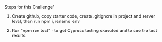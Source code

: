 Steps for this Challenge"

1. Create github, copy starter code, create .gitignore in project and server level, then run npm i, rename .env 

2. Run "npm run test" - to get Cypress testing executed and to see the test results.

